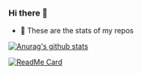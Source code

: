 ### Hi there 👋

<!--
**cykadev/cykadev** is a ✨ _special_ ✨ repository because its `README.md` (this file) appears on your GitHub profile.
Here are some ideas to get you started:

- 🔭 I’m currently working on ...
- 🌱 I’m currently learning ...
- 👯 I’m looking to collaborate on ...
- 🤔 I’m looking for help with ...
- 💬 Ask me about ...
- 📫 How to reach me: ...
- 😄 Pronouns: ...
- ⚡ Fun fact: ...
-->
- 🔭 These are the stats of my repos

[![Anurag's github stats](https://github-readme-stats.vercel.app/api?username=cykadev)](https://github.com/anuraghazra/github-readme-stats)

[![ReadMe Card](https://github-readme-stats.vercel.app/api/pin/?username=cykadev&repo=minireceipt&show_icons=true&title_color=fff&icon_color=79ff97&text_color=9f9f9f&bg_color=151515)](https://github.com/anuraghazra/github-readme-stats)

